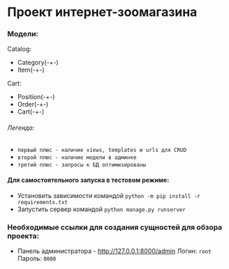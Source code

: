 # Проект интернет-зоомагазина

### Модели:
Catalog:
* Category(-+-)
* Item(-+-)

Cart:
* Position(-+-)
* Order(-+-)
* Cart(-+-)

###### Легенда:
* `первый плюс - наличие views, templates и urls для CRUD`
* `второй плюс - наличие модели в админке`
* `третий плюс - запросы к БД оптимизированы`

#### Для самостоятельного запуска в тестовом режиме:
* Установить зависимости командой `python -m pip install -r requirements.txt`
* Запустить сервер командой `python manage.py runserver`

### Необходимые ссылки для создания сущностей для обзора проекта:
* Панель администратора - http://127.0.0.1:8000/admin Логин: `root` Пароль: `0000`

